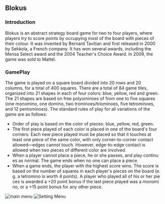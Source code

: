 ## Blokus
### Introduction
Blokus is an abstract strategy board game for two to four players, where players try to score points by occupying most of the board with pieces of their colour. It was invented by Bernard Tavitian and first released in 2000 by Sekkoïa, a French company. It has won several awards, including the Mensa Select award and the 2004 Teacher's Choice Award. In 2009, the game was sold to Mattel.
### GamePlay
The game is played on a square board divided into 20 rows and 20 columns, for a total of 400 squares. There are a total of 84 game tiles, organized into 21 shapes in each of four colors: blue, yellow, red and green. The 21 shapes are based on free polyominoes of from one to five squares (one monomino, one domino, two trominoes/triominoes, five tetrominoes, and 12 pentominoes). The standard rules of play for all variations of the game are as follows:

- Order of play is based on the color of pieces: blue, yellow, red, green.
- The first piece played of each color is placed in one of the board's four corners. Each new piece played must be placed so that it touches at least one piece of the same color, with only corner-to-corner contact allowed—edges cannot touch. However, edge-to-edge contact is allowed when two pieces of different color are involved.
- When a player cannot place a piece, he or she passes, and play continues as normal. The game ends when no one can place a piece.
- When a game ends, the player with the highest score wins. The score is based on the number of squares in each player's pieces on the board (e.g. a tetromino is worth 4 points). A player who played all of his or her pieces is awarded a +20 point bonus if the last piece played was a monomino, or a +15 point bonus for any other piece.

![main menu](https://www.notion.so/image/https%3A%2F%2Fs3-us-west-2.amazonaws.com%2Fsecure.notion-static.com%2F75e0c91a-0f7f-445d-bf69-8337aea73437%2FmainMenu.png?table=block&id=96670bf7-1a7c-48ac-a5d4-230ee37b93ae&spaceId=a81da235-e439-4f70-9995-4df0349f8c92&width=2560&userId=134eeec1-04a7-4c8c-aa09-44b007864545&cache=v2) ![Setting Menu](https://www.notion.so/image/https%3A%2F%2Fs3-us-west-2.amazonaws.com%2Fsecure.notion-static.com%2F24ba28c4-017d-4569-86ce-29d43b534fbe%2FsettingMenu.png?table=block&id=7b4ce16f-1984-43b2-912b-508508af5f01&spaceId=a81da235-e439-4f70-9995-4df0349f8c92&width=2560&userId=134eeec1-04a7-4c8c-aa09-44b007864545&cache=v2)
